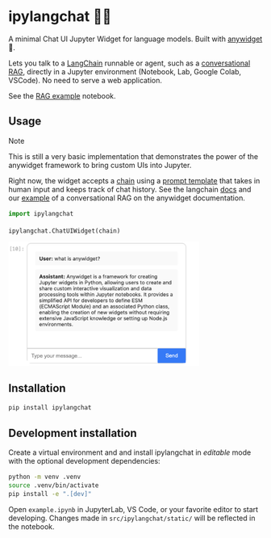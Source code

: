 # ipylangchat 🤖💬

A minimal Chat UI Jupyter Widget for language models. Built with [anywidget](https://anywidget.dev) 💪. 

Lets you talk to a [LangChain](https://www.langchain.com/) runnable or agent, such as a [conversational RAG](https://python.langchain.com/v0.2/docs/tutorials/rag/), directly in a Jupyter environment (Notebook, Lab, Google Colab, VSCode). No need to serve a web application.

See the [RAG example](./example.ipynb) notebook.

## Usage

> [!NOTE]
> This is still a very basic implementation that demonstrates the power of the anywidget framework to bring custom UIs into Jupyter.

Right now, the widget accepts a [chain](https://python.langchain.com/v0.1/docs/expression_language/interface/) using a [prompt template](https://python.langchain.com/v0.2/docs/concepts/#prompt-templates) that takes in human input and keeps track of chat history. See the langchain [docs](https://python.langchain.com/v0.2/docs/how_to/qa_chat_history_how_to/) and our [example](./example.ipynb) of a conversational RAG on the anywidget documentation.

```python
import ipylangchat

ipylangchat.ChatUIWidget(chain)
```

<img src="https://raw.githubusercontent.com/abdenlab/ipylangchat/main/image.png" width=75%>

## Installation

```sh
pip install ipylangchat
```

## Development installation

Create a virtual environment and and install ipylangchat in *editable* mode with the
optional development dependencies:

```sh
python -m venv .venv
source .venv/bin/activate
pip install -e ".[dev]"
```

Open `example.ipynb` in JupyterLab, VS Code, or your favorite editor
to start developing. Changes made in `src/ipylangchat/static/` will be reflected
in the notebook.
